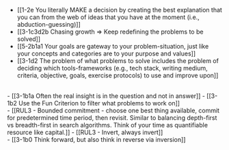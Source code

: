 - [[1-2e You literally MAKE a decision by creating the best explanation that you can from the web of ideas that you have at the moment (i.e., abduction-guessing)]]
- [[3-1c3d2b Chasing growth ⇒ Keep redefining the problems to be solved]]
- [[5-2b1a1 Your goals are gateway to your problem-situation, just like your concepts and categories are to your purpose and values]]
- [[3-1d2 The problem of what problems to solve includes the problem of deciding which tools-frameworks (e.g., tech stack, writing medium, criteria, objective, goals, exercise protocols) to use and improve upon]]
<br>
- [[3-1b1a Often the real insight is in the question and not in answer]]
- [[3-1b2 Use the Fun Criterion to filter what problems to work on]]
<br>
- [[RUL3 - Bounded commitment - choose one best thing available, commit for predetermined time period, then revisit. Similar to balancing depth-first vs breadth-first in search algorithms. Think of your time as quantifiable resource like capital.]]
- [[RUL3 - Invert, always invert]]
<br>
- [[3-1b0 Think forward, but also think in reverse via inversion]]
